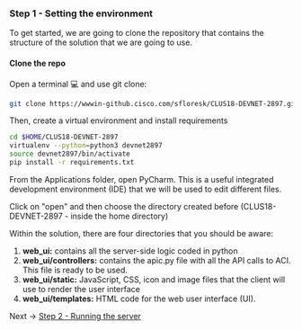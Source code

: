 ### Step 1 - Setting the environment

To get started, we are going to clone the repository that contains the structure of the 
solution that we are going to use.

#### Clone the repo

Open a terminal :computer: and use git clone:

```bash
git clone https://wwwin-github.cisco.com/sfloresk/CLUS18-DEVNET-2897.git $HOME/CLUS18-DEVNET-2897
```

Then, create a virtual environment and install requirements

```bash
cd $HOME/CLUS18-DEVNET-2897
virtualenv --python=python3 devnet2897
source devnet2897/bin/activate
pip install -r requirements.txt
```

From the Applications folder, open PyCharm. This is a useful integrated development environment 
(IDE) that we will be used to edit different files. 
 
Click on "open" and then choose the directory created before (CLUS18-DEVNET-2897 - inside the home directory)

Within the solution, there are four directories that you should be aware:

1. **web_ui:** contains all the server-side logic coded in python
2. **web_ui/controllers:** contains the apic.py file with all the API calls to ACI. This file is ready to be used.
3. **web_ui/static:** JavaScript, CSS, icon and image files that the client will use to render the user interface
4. **web_ui/templates:** HTML code for the web user interface (UI).

Next -> [Step 2 - Running the server]

[Step 2 - Running the server]: step2.md
